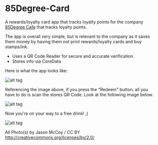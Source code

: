 # 85Degree-Card
A rewards/loyalty card app that tracks loyalty points for the company [85Degree Cafe](http://www.85cbakerycafe.com/) that tracks loyalty points.


The app is overall very simple, but is relevant to the company as it saves them money by having them not print rewards/loyalty cards and buy stamps/ink.

- Uses a QR Code Reader for secure and accurate verification.
- Stores info via CoreData


Here is what the app looks like:

![alt tag](http://mccoygames.com/wp-content/uploads/2017/01/screen696x696.jpeg)


Referencing the image above, if you press the "Redeem" button, all you have to do is scan the stores QR Code. Look at the following image below.

![alt tag](http://mccoygames.com/wp-content/uploads/2017/01/screen696x696-1.jpeg)


Now you're on your way to a free drink! ;)

![alt tag](http://mccoygames.com/wp-content/uploads/2017/01/screen696x696-2.jpeg)



All Photo(s) by Jason McCoy / CC BY
http://creativecommons.org/licenses/by/2.0/

